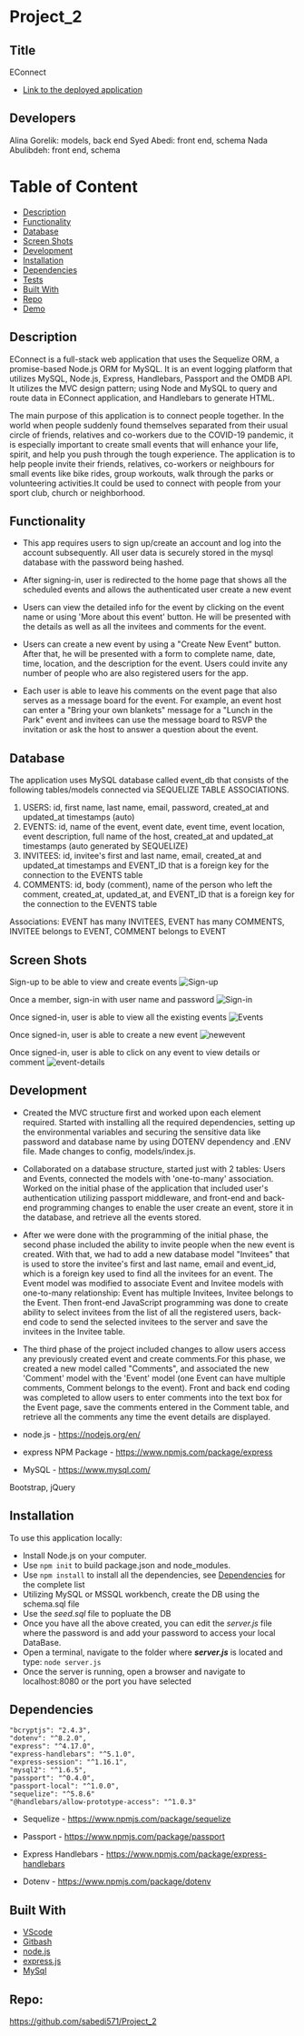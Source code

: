 # Project_2

## Title

EConnect

- [Link to the deployed application](https://project2-sa.herokuapp.com/)

## Developers

Alina Gorelik: models, back end
Syed Abedi: front end, schema
Nada Abulibdeh: front end, schema

# Table of Content

- [Description](#description)
- [Functionality](#functionality)
- [Database](#database)
- [Screen Shots](#screen-shots)
- [Development](#development)
- [Installation](#installation)
- [Dependencies](#dependencies)
- [Tests](#tests)
- [Built With](#built-with)
- [Repo](#repo)
- [Demo](#demo)

## Description

EConnect is a full-stack web application that uses the Sequelize ORM, a promise-based Node.js ORM for MySQL. It is an event logging platform that utilizes MySQL, Node.js, Express, Handlebars, Passport and the OMDB API. It utilizes the MVC design pattern; using Node and MySQL to query and route data in EConnect application, and Handlebars to generate HTML.

The main purpose of this application is to connect people together. In the world when people suddenly found themselves separated from their usual circle of friends, relatives and co-workers due to the COVID-19 pandemic, it is especially important to create small events that will enhance your life, spirit, and help you push through the tough experience. The application is to help people invite their friends, relatives, co-workers or neighbours for small events like bike rides, group workouts, walk through the parks or volunteering activities.It could be used to connect with people from your sport club, church or neighborhood.

## Functionality

- This app requires users to sign up/create an account and log into the account subsequently. All user data is securely stored in the mysql database with the password being hashed.

- After signing-in, user is redirected to the home page that shows all the scheduled events and allows the authenticated user create a new event

- Users can view the detailed info for the event by clicking on the event name or using 'More about this event' button. He will be presented with the details as well as all the invitees and comments for the event.

- Users can create a new event by using a "Create New Event" button. After that, he will be presented with a form to complete name, date, time, location, and the description for the event. Users could invite any number of people who are also registered users for the app.

- Each user is able to leave his comments on the event page that also serves as a message board for the event. For example, an event host can enter a "Bring your own blankets" message for a "Lunch in the Park" event and invitees can use the message board to RSVP the invitation or ask the host to answer a question about the event.

## Database

The application uses MySQL database called event_db that consists of the following tables/models connected via SEQUELIZE TABLE ASSOCIATIONS.

1. USERS: id, first name, last name, email, password, created_at and updated_at timestamps (auto)
2. EVENTS: id, name of the event, event date, event time, event location, event description, full name of the host, created_at and updated_at timestamps (auto generated by SEQUELIZE)
3. INVITEES: id, invitee's first and last name, email, created_at and updated_at timestamps and EVENT_ID that is a foreign key for the connection to the EVENTS table
4. COMMENTS: id, body (comment), name of the person who left the comment, created_at, updated_at, and EVENT_ID that is a foreign key for the connection to the EVENTS table

Associations: EVENT has many INVITEES, EVENT has many COMMENTS,
INVITEE belongs to EVENT, COMMENT belongs to EVENT

## Screen Shots

Sign-up to be able to view and create events
![Sign-up](public/images/sign-up.png)

Once a member, sign-in with user name and password
![Sign-in](public/images/sign-in.png)

Once signed-in, user is able to view all the existing events
![Events](public/images/events.png)

Once signed-in, user is able to create a new event
![newevent](public/images/newevent.png)

Once signed-in, user is able to click on any event to view details or comment
![event-details](public/images/event_details.png)

## Development

- Created the MVC structure first and worked upon each element required. Started with installing all the required dependencies, setting up the environmental variables and securing the sensitive data like password and database name by using DOTENV dependency and .ENV file. Made changes to config, models/index.js.

- Collaborated on a database structure, started just with 2 tables: Users and Events, connected the models with 'one-to-many' association. Worked on the initial phase of the application that included user's authentication utilizing passport middleware, and front-end and back-end programming changes to enable the user create an event, store it in the database, and retrieve all the events stored.

- After we were done with the programming of the initial phase, the second phase included the ability to invite people when the new event is created. With that, we had to add a new database model "Invitees" that is used to store the invitee's first and last name, email and event_id, which is a foreign key used to find all the invitees for an event. The Event model was modified to associate Event and Invitee models with one-to-many relationship: Event has multiple Invitees, Invitee belongs to the Event. Then front-end JavaScript programming was done to create ability to select invitees from the list of all the registered users, back-end code to send the selected invitees to the server and save the invitees in the Invitee table.

- The third phase of the project included changes to allow users access any previously created event and create comments.For this phase, we created a new model called "Comments", and associated the new 'Comment' model with the 'Event' model (one Event can have multiple comments, Comment belongs to the event). Front and back end coding was completed to allow users to enter comments into the text box for the Event page, save the comments entered in the Comment table, and retrieve all the comments any time the event details are displayed.

- node.js - https://nodejs.org/en/

- express NPM Package - https://www.npmjs.com/package/express

- MySQL - https://www.mysql.com/

Bootstrap, jQuery

## Installation

To use this application locally:

- Install Node.js on your computer.
- Use `npm init` to build package.json and node_modules.
- Use `npm install` to install all the dependencies, see [Dependencies](#dependencies) for the complete list
- Utilizing MySQL or MSSQL workbench, create the DB using the schema.sql file
- Use the _seed.sql_ file to popluate the DB
- Once you have all the above created, you can edit the _server.js_ file where the password is and add your password to access your local DataBase.
- Open a terminal, navigate to the folder where **_server.js_** is located and type: `node server.js`
- Once the server is running, open a browser and navigate to localhost:8080 or the port you have selected

## Dependencies

    "bcryptjs": "2.4.3",
    "dotenv": "^8.2.0",
    "express": "^4.17.0",
    "express-handlebars": "^5.1.0",
    "express-session": "^1.16.1",
    "mysql2": "^1.6.5",
    "passport": "^0.4.0",
    "passport-local": "^1.0.0",
    "sequelize": "^5.8.6"
    "@handlebars/allow-prototype-access": "^1.0.3"

- Sequelize - https://www.npmjs.com/package/sequelize

- Passport - https://www.npmjs.com/package/passport

- Express Handlebars - https://www.npmjs.com/package/express-handlebars

- Dotenv - https://www.npmjs.com/package/dotenv

## Built With

- [VScode](https://code.visualstudio.com/)
- [Gitbash](https://gitforwindows.org/)
- [node.js](https://nodejs.org/en/)
- [express.js](https://expressjs.com/)
- [MySql](https://www.mysql.com/)

## Repo:

https://github.com/sabedi571/Project_2
